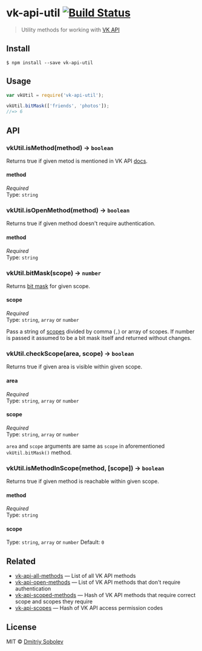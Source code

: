 # vk-api-util [![Build Status](https://travis-ci.org/dsblv/vk-api-util.svg?branch=master)](https://travis-ci.org/dsblv/vk-api-util)

> Utility methods for working with [VK API](http://vk.com/dev/main)


## Install

```
$ npm install --save vk-api-util
```


## Usage

```js
var vkUtil = require('vk-api-util');

vkUtil.bitMask(['friends', 'photos']);
//=> 6
```


## API

### vkUtil.isMethod(method) → `boolean`

Returns true if given metod is mentioned in VK API [docs](http://vk.com/dev/methods).

#### method

*Required*  
Type: `string`


### vkUtil.isOpenMethod(method) → `boolean`

Returns true if given method doesn't require authentication.

#### method

*Required*  
Type: `string`


### vkUtil.bitMask(scope) → `number`

Returns [bit mask](http://vk.com/dev/permissions) for given scope.

#### scope

*Required*  
Type: `string`, `array` or `number`

Pass a string of [scopes](http://vk.com/dev/permissions) divided by comma (`,`) or array of scopes. If number is passed it assumed to be a bit mask itself and returned without changes.


### vkUtil.checkScope(area, scope) → `boolean`

Returns true if given area is visible within given scope.

#### area

*Required*  
Type: `string`, `array` or `number`

#### scope

*Required*  
Type: `string`, `array` or `number`

`area` and `scope` arguments are same as `scope` in aforementioned `vkUtil.bitMask()` method.


### vkUtil.isMethodInScope(method, [scope]) → `boolean`

Returns true if given method is reachable within given scope.

#### method

*Required*  
Type: `string`

#### scope

Type: `string`, `array` or `number`
Default: `0`


## Related

- [vk-api-all-methods](https://github.com/dsblv/vk-api-all-methods) — List of all VK API methods
- [vk-api-open-methods](https://github.com/dsblv/vk-api-open-methods) — List of VK API methods that don't require authentication
- [vk-api-scoped-methods](https://github.com/dsblv/vk-api-scoped-methods) — Hash of VK API methods that require correct scope and scopes they require
- [vk-api-scopes](https://github.com/dsblv/vk-api-scopes) — Hash of VK API access permission codes

## License

MIT © [Dmitriy Sobolev](http://vk.com/sobo13v)
